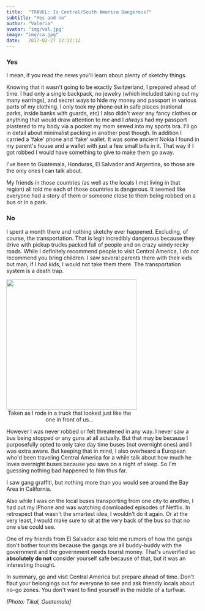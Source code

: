 ```yaml
---
title:  "TRAVEL: Is Central/South America Dangerous?"
subtitle: "Yes and no"
author: "Valeria"
avatar: "img/val.jpg"
image: "img/ca.jpg"
date:   2017-02-27 12:12:12
---
```


### Yes
I mean, if you read the news you'll learn about plenty of sketchy things.

Knowing that it wasn't going to be exactly Switzerland, I prepared ahead of time. I had only a single backpack, no jewelry (which included taking out my many earrings), and secret ways to hide my money and passport in various parts of my clothing. I only took my phone out in safe places (national parks, inside banks with guards, etc) I also didn't wear any fancy clothes or anything that would draw attention to me and I *always* had my passport plastered to my body via a pocket my mom sewed into my sports bra. I'll go in detail about minimalist packing in another post though. In addition I carried a 'fake' phone and 'fake' wallet. It was some ancient Nokia I found in my parent's house and a wallet with just a few small bills in it. That way if I got robbed I would have something to give to make them go away.

I've been to Guatemala, Honduras, El Salvador and Argentina, so those are the only ones I can talk about. 

My friends in those countries (as well as the locals I met living in that region) all told me each of those countries is dangerous. It seemed like everyone had a story of them or someone close to them being robbed on a bus or in a park. 

### No

I spent a month there and nothing sketchy ever happened. Excluding, of course, the transportation. That is legit incredibly dangerous because they drive with pickup trucks packed full of people and on crazy windy rocky roads. While I definitely recommend people to visit Central America, I *do not* recommend you bring children. I saw several parents there with their kids but man, if I had kids, I would not take them there. The transportation system is a death trap.

<a>
  <img src='http://imgur.com/MQB4Flz' style='width: 340px'>
  <div style='width: 330px; text-align: center;'>Taken as I rode in a truck that looked just like the one in front of us...</div>

However I was never robbed or felt threatened in any way. I never saw a bus being stopped or any guns at all actually. But that may be because I purposefully opted to only take day time buses (not overnight ones) and I was extra aware. But keeping that in mind, I also overheard a European who'd been traveling Central America for a while talk about how much he loves overnight buses because you save on a night of sleep. So I'm guessing nothing bad happened to him thus far. 

I saw gang graffiti, but nothing more than you would see around the Bay Area in California.

Also while I was on the local buses transporting from one city to another, I had out my iPhone and was watching downloaded episodes of Netflix. In retrospect that wasn't the smartest idea, I wouldn't do it again. Or at the very least, I would make sure to sit at the very back of the bus so that no one else could see. 

One of my friends from El Salvador also told me rumors of how the gangs don't bother tourists because the gangs are all buddy-buddy with the government and the government needs tourist money. That's unverified so **absolutely do not** consider yourself safe because of that, but it was an interesting thought. 

In summary, go and visit Central America but prepare ahead of time. Don't flaut your belongings out for everyone to see and ask friendly locals about no-go zones. You don't want to find yourself in the middle of a turfwar. 


*[Photo: Tikal, Guatemala]*